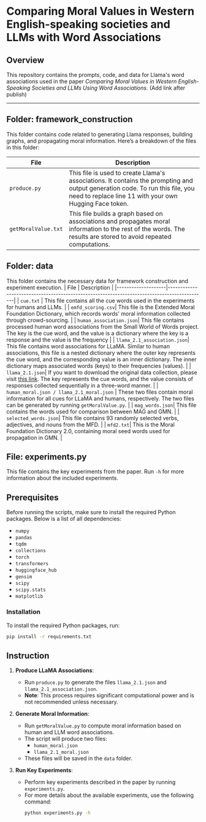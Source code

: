 # Comparing Moral Values in Western English-speaking societies and LLMs with Word Associations

## Overview
This repository contains the prompts, code, and data for Llama's word associations used in the paper *Comparing Moral Values in Western English-Speaking Societies and LLMs Using Word Associations*. (Add link after publish)

---

## Folder: framework_construction

This folder contains code related to generating Llama responses, building graphs, and propagating moral information. Here’s a breakdown of the files in this folder:

| File       | Description                                                                                  |
|--------------------|---------------------------------------------------------------------------------------------|
| `produce.py`         | This file is used to create Llama's associations. It contains the prompting and output generation code. To run this file, you need to replace line 11 with your own Hugging Face token.           |
| `getMoralValue.txt`| This file builds a graph based on associations and propagates moral information to the rest of the words. The results are stored to avoid repeated computations.                   |

## Folder: data
This folder contains the necessary data for framework construction and experiment execution.
| File       | Description                                                                                  |
|--------------------|---------------------------------------------------------------------------------------------|
| `cue.txt`         | This file contains all the cue words used in the experiments for humans and LLMs.       |
| `emfd_scoring.csv`| This file is the Extended Moral Foundation Dictionary, which records words' moral information collected through crowd-sourcing.                   |
| `human_association.json`| This file contains processed human word associations from the Small World of Words project. The key is the cue word, and the value is a dictionary where the key is a response and the value is the frequency                  |
| `llama_2.1_association.json`| This file contains word associations for LLaMA. Similar to human associations, this file is a nested dictionary where the outer key represents the cue word, and the corresponding value is an inner dictionary. The inner dictionary maps associated words (keys) to their frequencies (values).               |
| `llama_2.1.json`| If you want to download the original data collection, please visit [this link](https://unimelbcloud-my.sharepoint.com/:u:/g/personal/chaoyix_student_unimelb_edu_au/EaqA4vmoGQ5Is0f3pAU9UhQBQB2zM14Ux0K9g4zc4no49Q). The key represents the cue words, and the value consists of responses collected sequentially in a three-word manner.                    |
| `human_moral.json / llama_2.1_moral.json`         | These two files contain moral information for all cues for LLaMA and humans, respectively. The two files can be generated by running `getMoralValue.py`.       |
| `mag_words.json`| This file contains the words used for comparison between MAG and GMN.          |
| `selected_words.json`| This file contains 93 randomly selected verbs, adjectives, and nouns from the MFD.                |
| `mfd2.txt`| This is the Moral Foundation Dictionary 2.0, containing moral seed words used for propagation in GMN.                |

## File: experiments.py
This file contains the key experiments from the paper. Run `-h` for more information about the included experiments.

## Prerequisites

Before running the scripts, make sure to install the required Python packages. Below is a list of all dependencies:

- `numpy`
- `pandas`
- `tqdm`
- `collections`
- `torch`
- `transformers`
- `huggingface_hub`
- `gensim`
- `scipy`
- `scipy.stats`
- `matplotlib`

### Installation

To install the required Python packages, run:

```bash
pip install -r requirements.txt
```

## Instruction
1. **Produce LLaMA Associations**:
   - Run `produce.py` to generate the files `llama_2.1.json` and `llama_2.1_association.json`.
   - **Note**: This process requires significant computational power and is not recommended unless necessary.

2. **Generate Moral Information**:
   - Run `getMoralValue.py` to compute moral information based on human and LLM word associations.
   - The script will produce two files:
     - `human_moral.json`
     - `llama_2.1_moral.json`
   - These files will be saved in the `data` folder.

3. **Run Key Experiments**:
   - Perform key experiments described in the paper by running `experiments.py`.
   - For more details about the available experiments, use the following command:
     ```bash
     python experiments.py -h
     ```
